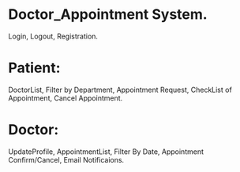 # Doctor_Appointment System.
Login, Logout, Registration.
# Patient: 
DoctorList, Filter by Department, Appointment Request, CheckList of Appointment, Cancel Appointment.
# Doctor: 
UpdateProfile, AppointmentList, Filter By Date, Appointment Confirm/Cancel, Email Notificaions.
